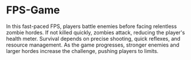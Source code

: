 # FPS-Game
In this fast-paced FPS, players battle enemies before facing relentless zombie hordes. If not killed quickly, zombies attack, reducing the player's health meter. Survival depends on precise shooting, quick reflexes, and resource management. As the game progresses, stronger enemies and larger hordes increase the challenge, pushing players to limits.
